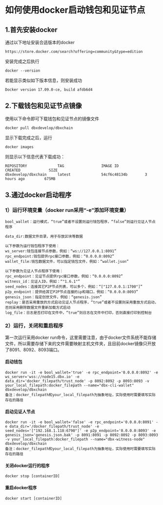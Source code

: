 # 如何使用docker启动钱包和见证节点
## 1.首先安装docker
通过以下地址安装合适版本的docker

```
https://store.docker.com/search?offering=community&type=edition
```
安装完成之后执行
```
docker --version
```
若能显示类似如下版本信息，则安装成功

```
Docker version 17.09.0-ce, build afdb6d4
```

## 2.下载钱包和见证节点镜像
使用以下命令即可下载钱包和见证节点的镜像文件

```
docker pull dbxdevelop/dbxchain
```
显示下载完成之后，运行

```
docker images
```
则显示以下信息代表下载成功：

```
REPOSITORY              TAG                 IMAGE ID            CREATED             SIZE
dbxdevelop/dbxchain     latest              54cf6c48134b        3 hours ago         675MB
```
## 3.通过docker启动程序
### 1）运行环境变量（docker run采用“-e”添加环境变量）

```
bool_wallet：运行模式，“true”或者不设置则运行钱包程序，“false”则运行见证人节点程序

data_dir:数据文件目录，用于存放区块等数据

以下参数为运行钱包程序下使用：
ws_server:钱包连接节点参数，例如：“ws://127.0.0.1:8091”
rpc_endpoint:钱包提供rpc接口参数，例如：“0.0.0.0:8092”
wallet_file:钱包数据文件，可以指定钱包文件，例如：“wallet.json”

以下参数为见证人节点程序下使用：
rpc_endpoint：见证节点提供rpc接口参数，例如：“0.0.0.0:8092”
witness_id：见证人ID，例如：“"1.6.1"”
seed_nodes：连接其它P2P节点列表，可以多个，例如：“["127.0.0.1:1700"]”
p2p_endpoint：提供给其它P2P节点连接的ip和端口，例如：“0.0.0.0:8093”
genesis_json：指定创世文件，例如：“genesis.json”
replay：是否采用重放的方式启动见证人节点程序，“true”或者不设置则采用重放方式启动，否则采用删除数据文件重新加载方式启动
log_file：日志是否打印在文件中，“true”则日志在文件中打印，否则直接打印到控制台
```
### 2）运行，关闭和重启程序
第一次运行采用docker run命令，这里需要注意，由于docker文件系统不能存储文件，所以需要存储下来的文件需要映射主机文件夹，且目前docker镜像只开放了8091、8092、8093端口。
#### 启动钱包

```
docker run -it -e bool_wallet='true' -e rpc_endpoint='0.0.0.0:8092' -e ws_server='wss://node15.dbx.io' -e data_dir='docker_filepath/trust_node' -p 8092:8092 -p 8093:8093 -v your_local_filepath:docker_filepath --name="dbx-cli-wallet" dbxdevelop/dbxchain
备注：docker_filepath和your_local_filepath为抽象地址，实际使用时需要填写实际存在的路径
```
#### 启动见证人节点

```
docker run -it -e bool_wallet='false' -e rpc_endpoint='0.0.0.0:8091' -e data_dir='/docker_filepath/trust_node' -e seed_nodes='["192.168.1.118:6790"]' -e p2p_endpoint='0.0.0.0:8093' -e genesis_json='genesis.json.bak' -p 8091:8091 -p 8092:8092 -p 8093:8093 -v your_local_filepath:docker_filepath --name="dbx-witness-node" dbxdevelop/dbxchain
备注：docker_filepath和your_local_filepath为抽象地址，实际使用时需要填写实际存在的路径
```
#### 关闭docker运行的程序

```
docker stop [containerID]
```

#### 重启docker程序

```
docker start [containerID]
```
